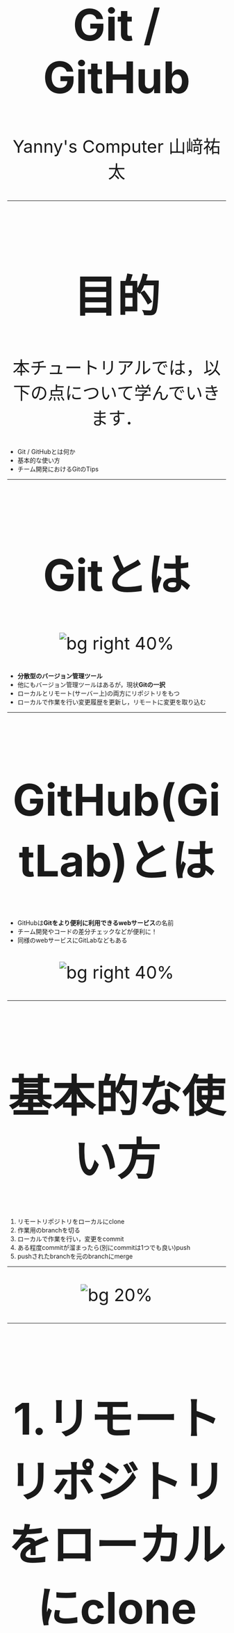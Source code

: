 <!-- 
$theme: uncover
template: invert
-->

# Git / GitHub

Yanny's Computer 山﨑祐太

<style scoped="scoped">
    h1 {
        text-align: center;
        font-size: 100px;
    }
    p {
        text-align: center;
        font-size: 40px;
    }
</style>

---
<!-- paginate: true -->

# 目的

本チュートリアルでは，以下の点について学んでいきます．

- Git / GitHubとは何か
- 基本的な使い方
- チーム開発におけるGitのTips

---

# Gitとは

![bg right 40%](https://git-scm.com/images/logos/downloads/Git-Logo-2Color.png)

- **分散型のバージョン管理ツール**
- 他にもバージョン管理ツールはあるが，現状**Gitの一択**
- ローカルとリモート(サーバー上)の両方にリポジトリをもつ
- ローカルで作業を行い変更履歴を更新し，リモートに変更を取り込む

---

# GitHub(GitLab)とは

- GitHubは**Gitをより便利に利用できるwebサービス**の名前
- チーム開発やコードの差分チェックなどが便利に！
- 同様のwebサービスにGitLabなどもある

![bg right 40%](https://github.githubassets.com/images/modules/logos_page/GitHub-Logo.png)

---

# 基本的な使い方

1. リモートリポジトリをローカルにclone
2. 作業用のbranchを切る
3. ローカルで作業を行い，変更をcommit
4. ある程度commitが溜まったら(別にcommitは1つでも良い)push
5. pushされたbranchを元のbranchにmerge

---

![bg 20%](https://cdn.shopify.com/s/files/1/1061/1924/products/Thinking_Face_Emoji_large.png?v=1480481060)

---

# 1.リモートリポジトリをローカルにclone

```shell
git clone -b develop https://github.com/yutayamazaki/Gin-Template.git
```

- GitHubなどからリポジトリをローカルに取ってくる

- `-b develop`でdevelopブランチを取ってくるという意味(ブランチは後で解説)

- リモートから取ってきて，ローカルで作業，リモートに変更を取り込むと言う流れになる

---

# 2. 作業用ブランチを切る

```shell
git checkout -b feature/bugfix
```

- `git checkout -b ブランチ名`でブランチを作成する
- とりあえず`feature/変更や機能の名前`というブランチを作成すればok
- 作業をcommitした後にこのブランチを元のブランチにマージする

---

# branch

- ブランチとは本流のmasterから分岐されたもの
- 複数のブランチを作成してそれを本流に結合するという流れで開発する
- これにより複数人や複数チームが並行して別機能の開発を行える

---

# 3. ローカルで作業を行い，変更をcommit

```shell
git add main.py
git commit -m "fix main.py"
```

- `git add file名`でステージングエリアに上げる
- `git commit -m "コミットメッセージ"`で変更を記録する

---

# commit

- Gitにおけるバージョン管理の単位
- ひとまとまりの作業を行うたびにcommitを行い，適宜変更を記録していく
- `git commit -m "コミットメッセージ"`でcommitする
- メッセージは`fix function`など「動詞+目的語」で何をどうしたかを書く
    - 参考記事：[GitHubで使われている実用英語コメント集](https://qiita.com/shikichee/items/a5f922a3ef3aa58a1839)
- commitの単位はひとまずは大きすぎなければok

---

# add

- Gitでcommit出来るのはステージングエリアにあるファイルだけ
- ステージングエリアがあることで，commitの単位を調整できる
- 以下の流れでcommitを行う
    1. ファイルに変更を加える
    2. ステージングエリアに追加
    3. commit

![bg right 80%](https://git-scm.com/figures/18333fig0106-tn.png)

---

# 4. ある程度commitが溜まったらpush

```shell
git push origin feature/bugfix
```

- 自分の作業ブランチをリモートに送る
- その後GitHubやGitLabでプルリクエストやマージリクエストを作成
- コードレビューや修正を経て元のブランチにマージされる

---

# GitのTips

---